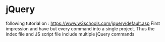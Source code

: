 # jQuery

following tutorial on : https://www.w3schools.com/jquery/default.asp
First impression and have but every command into a single project.
Thus the index file and JS script file include multiple jQuery commands
